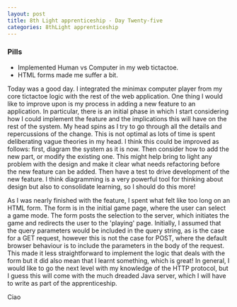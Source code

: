 ```yaml
---
layout: post
title: 8th Light apprenticeship - Day Twenty-five
categories: 8thLight apprenticeship
---
```


### Pills
- Implemented Human vs Computer in my web tictactoe.
- HTML forms made me suffer a bit.

Today was a good day. I integrated the minimax computer player from my core
tictactoe logic with the rest of the web application. One thing I would like to
improve upon is my process in adding a new feature to an application. In
particular, there is an initial phase in which I start considering how I could
implement the feature and the implications this will have on the rest of the
system. My head spins as I try to go through all the details and repercussions
of the change. This is not optimal as lots of time is spent deliberating vague theories
in my head.
I think this could be improved as follows: first, diagram the system as it
is now. Then consider how to add the new part, or modify the existing one. This
might help bring to light any problem with the design and make it clear what
needs refactoring before the new feature can be added. Then have a test to drive
development of the new feature.
I think diagramming is a very powerful tool for thinking about design but also
to consolidate learning, so I should do this more!

As I was nearly finished with the feature, I spent what felt like too long on an HTML
form. The form is in the initial game page, where the user can select a game mode.
The form posts the selection to the server, which initiates the game and
redirects the user to the 'playing' page. Initially, I assumed that the query
parameters would be included in the query string, as is the case for a GET
request, however this is not the case for POST, where the default browser behaviour
is to include the parameters in the body of the request. This made it less
straightforward to implement the logic that deals with the form but it did also
mean that I learnt something, which is great!
In general, I would like to go the next level with my knowledge of the HTTP
protocol, but I guess this will come with the much dreaded Java server, which I
will have to write as part of the apprenticeship.

Ciao
